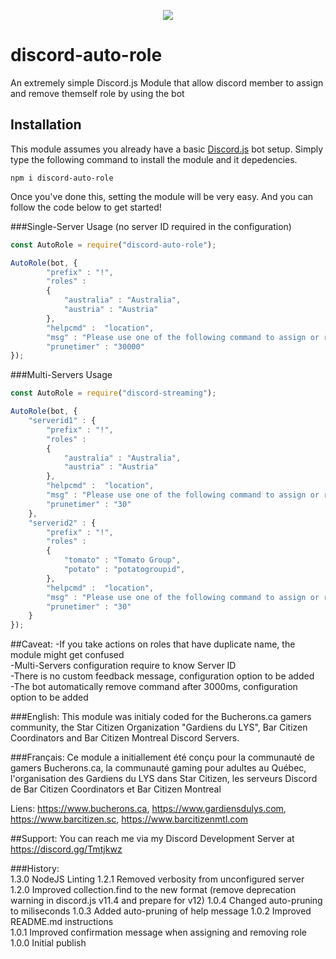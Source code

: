 <p align="center"><a href="https://nodei.co/npm/discord-auto-role/"><img src="https://nodei.co/npm/discord-auto-role.png"></a></p>

# discord-auto-role
An extremely simple Discord.js Module that allow discord member to assign and remove themself role by using the bot

## Installation
This module assumes you already have a basic [Discord.js](https://discord.js.org/#/) bot setup.
Simply type the following command to install the module and it depedencies.
```
npm i discord-auto-role
``` 

Once you've done this, setting the module will be very easy.
And you can follow the code  below to get started!

###Single-Server Usage (no server ID required in the configuration)
```js
const AutoRole = require("discord-auto-role");

AutoRole(bot, {
		"prefix" : "!",
		"roles" : 
		{
			"australia" : "Australia",
			"austria" : "Austria"
		},
		"helpcmd" :  "location",
		"msg" : "Please use one of the following command to assign or remove the desired group:",
		"prunetimer" : "30000" 
});
```
###Multi-Servers Usage 

```js
const AutoRole = require("discord-streaming");

AutoRole(bot, {
	"serverid1" : {
		"prefix" : "!",
		"roles" : 
		{
			"australia" : "Australia",
			"austria" : "Austria"
		},
		"helpcmd" :  "location",
		"msg" : "Please use one of the following command to assign or remove the desired group:",
		"prunetimer" : "30" 
	},
	"serverid2" : {
		"prefix" : "!",
		"roles" : 
		{
			"tomato" : "Tomato Group",
			"potato" : "potatogroupid",
		},
		"helpcmd" :  "location",
		"msg" : "Please use one of the following command to assign or remove the desired group:",
		"prunetimer" : "30" 
	}
});
```

##Caveat:
-If you take actions on roles that have duplicate name, the module might get confused  
-Multi-Servers configuration require to know Server ID  
-There is no custom feedback message, configuration option to be added  
-The bot automatically remove command after 3000ms, configuration option to be added  

###English:
This module was initialy coded for the Bucherons.ca gamers community, the Star Citizen Organization "Gardiens du LYS", Bar Citizen Coordinators and Bar Citizen Montreal Discord Servers.

###Français:
Ce module a initiallement été conçu pour la communauté de gamers Bucherons.ca, la communauté gaming pour adultes au Québec, l'organisation des Gardiens du LYS dans Star Citizen, les serveurs Discord de Bar Citizen Coordinators et Bar Citizen Montreal
  
Liens:  https://www.bucherons.ca, https://www.gardiensdulys.com, https://www.barcitizen.sc, https://www.barcitizenmtl.com

##Support:
You can reach me via my Discord Development Server at https://discord.gg/Tmtjkwz

###History:  
1.3.0 NodeJS Linting
1.2.1 Removed verbosity from unconfigured server
1.2.0 Improved collection.find to the new format (remove deprecation warning in discord.js v11.4 and prepare for v12)
1.0.4 Changed auto-pruning to miliseconds
1.0.3 Added auto-pruning of help message
1.0.2 Improved README.md instructions  
1.0.1 Improved confirmation message when assigning and removing role  
1.0.0 Initial publish  